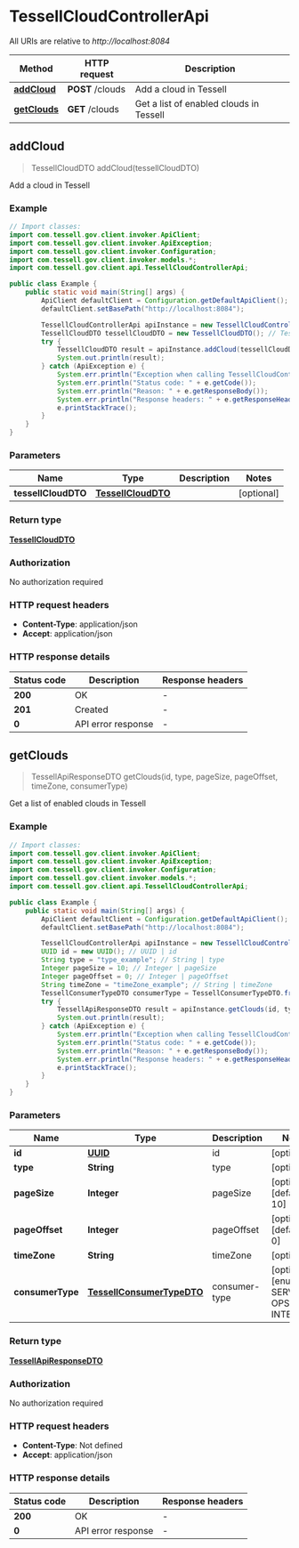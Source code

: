 # TessellCloudControllerApi

All URIs are relative to *http://localhost:8084*

Method | HTTP request | Description
------------- | ------------- | -------------
[**addCloud**](TessellCloudControllerApi.md#addCloud) | **POST** /clouds | Add a cloud in Tessell
[**getClouds**](TessellCloudControllerApi.md#getClouds) | **GET** /clouds | Get a list of enabled clouds in Tessell



## addCloud

> TessellCloudDTO addCloud(tessellCloudDTO)

Add a cloud in Tessell

### Example

```java
// Import classes:
import com.tessell.gov.client.invoker.ApiClient;
import com.tessell.gov.client.invoker.ApiException;
import com.tessell.gov.client.invoker.Configuration;
import com.tessell.gov.client.invoker.models.*;
import com.tessell.gov.client.api.TessellCloudControllerApi;

public class Example {
    public static void main(String[] args) {
        ApiClient defaultClient = Configuration.getDefaultApiClient();
        defaultClient.setBasePath("http://localhost:8084");

        TessellCloudControllerApi apiInstance = new TessellCloudControllerApi(defaultClient);
        TessellCloudDTO tessellCloudDTO = new TessellCloudDTO(); // TessellCloudDTO | 
        try {
            TessellCloudDTO result = apiInstance.addCloud(tessellCloudDTO);
            System.out.println(result);
        } catch (ApiException e) {
            System.err.println("Exception when calling TessellCloudControllerApi#addCloud");
            System.err.println("Status code: " + e.getCode());
            System.err.println("Reason: " + e.getResponseBody());
            System.err.println("Response headers: " + e.getResponseHeaders());
            e.printStackTrace();
        }
    }
}
```

### Parameters


Name | Type | Description  | Notes
------------- | ------------- | ------------- | -------------
 **tessellCloudDTO** | [**TessellCloudDTO**](TessellCloudDTO.md)|  | [optional]

### Return type

[**TessellCloudDTO**](TessellCloudDTO.md)

### Authorization

No authorization required

### HTTP request headers

- **Content-Type**: application/json
- **Accept**: application/json


### HTTP response details
| Status code | Description | Response headers |
|-------------|-------------|------------------|
| **200** | OK |  -  |
| **201** | Created |  -  |
| **0** | API error response |  -  |


## getClouds

> TessellApiResponseDTO getClouds(id, type, pageSize, pageOffset, timeZone, consumerType)

Get a list of enabled clouds in Tessell

### Example

```java
// Import classes:
import com.tessell.gov.client.invoker.ApiClient;
import com.tessell.gov.client.invoker.ApiException;
import com.tessell.gov.client.invoker.Configuration;
import com.tessell.gov.client.invoker.models.*;
import com.tessell.gov.client.api.TessellCloudControllerApi;

public class Example {
    public static void main(String[] args) {
        ApiClient defaultClient = Configuration.getDefaultApiClient();
        defaultClient.setBasePath("http://localhost:8084");

        TessellCloudControllerApi apiInstance = new TessellCloudControllerApi(defaultClient);
        UUID id = new UUID(); // UUID | id
        String type = "type_example"; // String | type
        Integer pageSize = 10; // Integer | pageSize
        Integer pageOffset = 0; // Integer | pageOffset
        String timeZone = "timeZone_example"; // String | timeZone
        TessellConsumerTypeDTO consumerType = TessellConsumerTypeDTO.fromValue("SERVICE"); // TessellConsumerTypeDTO | consumer-type
        try {
            TessellApiResponseDTO result = apiInstance.getClouds(id, type, pageSize, pageOffset, timeZone, consumerType);
            System.out.println(result);
        } catch (ApiException e) {
            System.err.println("Exception when calling TessellCloudControllerApi#getClouds");
            System.err.println("Status code: " + e.getCode());
            System.err.println("Reason: " + e.getResponseBody());
            System.err.println("Response headers: " + e.getResponseHeaders());
            e.printStackTrace();
        }
    }
}
```

### Parameters


Name | Type | Description  | Notes
------------- | ------------- | ------------- | -------------
 **id** | [**UUID**](.md)| id | [optional]
 **type** | **String**| type | [optional]
 **pageSize** | **Integer**| pageSize | [optional] [default to 10]
 **pageOffset** | **Integer**| pageOffset | [optional] [default to 0]
 **timeZone** | **String**| timeZone | [optional]
 **consumerType** | [**TessellConsumerTypeDTO**](.md)| consumer-type | [optional] [enum: SERVICE, OPS, INTERNAL]

### Return type

[**TessellApiResponseDTO**](TessellApiResponseDTO.md)

### Authorization

No authorization required

### HTTP request headers

- **Content-Type**: Not defined
- **Accept**: application/json


### HTTP response details
| Status code | Description | Response headers |
|-------------|-------------|------------------|
| **200** | OK |  -  |
| **0** | API error response |  -  |

